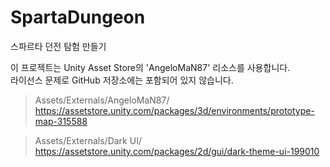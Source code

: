 # SpartaDungeon
스파르타 던전 탐험 만들기


이 프로젝트는 Unity Asset Store의 'AngeloMaN87' 리소스를 사용합니다.  
라이선스 문제로 GitHub 저장소에는 포함되어 있지 않습니다.
> Assets/Externals/AngeloMaN87/
https://assetstore.unity.com/packages/3d/environments/prototype-map-315588

> Assets/Externals/Dark UI/
https://assetstore.unity.com/packages/2d/gui/dark-theme-ui-199010
